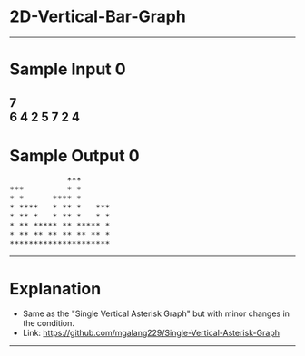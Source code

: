 # 2D-Vertical-Bar-Graph
---
# Sample Input 0
7  
6 4 2 5 7 2 4  
---  
# Sample Output 0  
<pre>
            ***
***         * *
* *      **** *
* ****   * ** *   ***
* ** *   * ** *   * *
* ** ***** ** ***** *
* ** ** ** ** ** ** *
*********************
</pre>
---
# Explanation
- Same as the "Single Vertical Asterisk Graph" but with minor changes in the condition.  
- Link: https://github.com/mgalang229/Single-Vertical-Asterisk-Graph  
---

